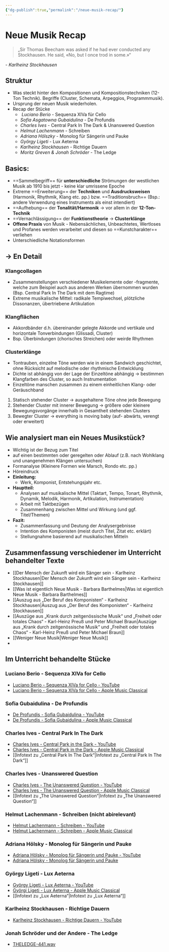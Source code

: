 ```yaml
---
{"dg-publish":true,"permalink":"/neue-musik-recap/"}
---
```


# Neue Musik Recap
>„Sir Thomas Beecham was asked if he had ever conducted any Stockhausen. He said, «No, but I once trod in some.»“

*- Karlheinz Stockhausen*
## Struktur
- Was steckt hinter den Kompositionen und Kompositionstechniken (12-Ton Technik). Begriffe (Cluster, Schemata, Arpeggios, Programmmusik).
- Ursprung der neuen Musik wiederholen.
- Recap der Stücke
	-  *Luciano Berio* - Sequenza XIVa für Cello
	- *Sofia Asgatowna Gubaidulina* - De Profundis
	- *Charles Ives* - Central Park In The Dark & Unanswered Question
	- *Helmut Lachenmann* - Schreiben
	- *Adriana Hölszky* - Monolog für Sängerin und Pauke
	- *György Ligeti* - Lux Aeterna
	- *Karlheinz Stockhausen* - Richtige Dauern
	- *Moritz Greven & Jonah Schröder* - The Ledge
## Basics:
- ==Sammelbegriff== für **unterschiedliche** Strömungen der westlichen Musik ab 1910 bis jetzt - keine klar umrissene Epoche
- Extreme ==Erweiterung== der **Techniken** und **Ausdrucksweisen** (Harmonik, Rhythmik, Klang etc. pp.) bzw. ==Traditionsbruch== (Bsp.: andere Verwendung eines Instruments als einst intendiert)
- ==Aufhebung== der **Tonalität/Harmonik** → vor allem in der **12-Ton-Technik**
- ==Vernachlässigung== der **Funktionstheorie** → **Clusterklänge**
- **Offene Praxis** von Musik - Nebensächliches, Unbeachtetes, Wertloses und Profanes werden verarbeitet und diesen so ==Kunstcharakter== verliehen
- Unterschiedliche Notationsformen
## → En Detail
### Klangcollagen
- Zusammenstellungen verschiedener Musikelemente oder -fragmente, welche zum Beispiel auch aus anderen Werken übernommen wurden (Bsp. Central Park In The Dark mit dem Ragtime)
- Extreme musikalische Mittel: radikale Tempiwechsel, plötzliche Dissonanzen, übertriebene Artikulation
### Klangflächen
- Akkordbänder d.h. übereinander gelegte Akkorde und vertikale und horizontale Tonverbindungen (Glissadi, Cluster)
- Bsp. Überbindungen (chorisches Streichen) oder weirde Rhythmen
### Clusterklänge
- Tontrauben, einzelne Töne werden wie in einem Sandwich geschichtet, ohne Rücksicht auf melodische oder rhythmische Entwicklung
- Dichte ist abhängig von der Lage der Einzeltöne abhängig → bestimmen Klangfarben des Cluster, so auch Instrumentation
- Einzeltöne manschen zusammen zu einem einheitlichen Klang- oder Geräuschband
1. Statisch stehender Cluster → ausgehaltene Töne ohne jede Bewegung
2. Stehender Cluster mit innerer Bewegung → größere oder kleinere Bewegungsvorgänge innerhalb in Gesamtheit stehenden Clusters
3. Bewegter Cluster → everything is moving baby (auf- abwärts, verengt oder erweitert)
## Wie analysiert man ein Neues Musikstück?
- Wichtig ist der Bezug zum Titel
- auf einen bestimmten oder geregelten oder Ablauf (z.B. nach Wohlklang und unangenehmen Klängen untersuchen)
- Formanalyse (Kleinere Formen wie Marsch, Rondo etc. pp.)
- Höreindruck
- **Einleitung:**
	- Werk, Komponist, Entstehungsjahr etc.
- **Hauptteil:**
	- Analysen auf musikalische Mittel (Taktart, Tempo, Tonart, Rhythmik, Dynamik, Melodik, Harmonik, Artikulation, Instrumentation)
	- Arbeit mit Taktbezügen
	- Zusammenhang zwischen Mittel und Wirkung (und ggf. Titel/Themen)
- **Fazit:**
	- Zusammenfassung und Deutung der Analysergebnisse
	- Intention des Komponisten (meist durch Titel, Zitat etc. erklärt)
	- Stellungnahme basierend auf musikalischen Mitteln
## Zusammenfassung verschiedener im Unterricht behandelter Texte
-  [[Der Mensch der Zukunft wird ein Sänger sein - Karlheinz Stockhausen\|Der Mensch der Zukunft wird ein Sänger sein - Karlheinz Stockhausen]]
- [[Was ist eigentlich Neue Musik - Barbara Barthelmes\|Was ist eigentlich Neue Musik - Barbara Barthelmes]]
- [[Auszug aus „Der Beruf des Komponisten“ - Karlheinz Stockhausen\|Auszug aus „Der Beruf des Komponisten“ - Karlheinz Stockhausen]]
- [[Auszüge aus „Krank durch zeitgenössische Musik“ und „Freiheit oder totales Chaos“ - Karl-Heinz Preuß und Peter Michael Braun\|Auszüge aus „Krank durch zeitgenössische Musik“ und „Freiheit oder totales Chaos“ - Karl-Heinz Preuß und Peter Michael Braun]]
- [[Weniger Neue Musik\|Weniger Neue Musik]]
- 
## Im Unterricht behandelte Stücke
### Luciano Berio - Sequenza XIVa for Cello
- [Luciano Berio - Sequenza XIVa for Cello - YouTube](https://www.youtube.com/watch?v=nyTAZ4qqXpg)
- [Luciano Berio - Sequenza XIVa for Cello - Apple Music Classical](https://classical.music.apple.com/de/recording/luciano-berio-1925-pp154-407793153?l=en-GB)
### Sofia Gubaidulina - De Profundis
- [De Profundis - Sofia Gubaidulina - YouTube](https://www.youtube.com/watch?v=uhSqQBGSX9g)
- [De Profundis - Sofia Gubaidulina - Apple Music Classical](https://classical.music.apple.com/de/album/268115038?i=268116869&l=en-GB)
### Charles Ives - Central Park In The Dark
- [Charles Ives - Central Park in the Dark - YouTube](https://www.youtube.com/results?search_query=central%20park%20in%20the%20dark%20charles%20ives)
- [Charles Ives - Central Park in the Dark - Apple Music Classical](https://classical.music.apple.com/de/album/1362107969?i=1362109303&l=en-GB)
- [[Infotext zu „Central Park In The Dark“\|Infotext zu „Central Park In The Dark“]]
### Charles Ives - Unanswered Question
- [Charles Ives - The Unanswered Question - YouTube](https://www.youtube.com/watch?v=kkaOz48cq2g)
- [Charles Ives - The Unanswered Question - Apple Music Classical](https://classical.music.apple.com/de/album/1452541275?i=1452541959&l=en-GB)
- [[Infotext zu „The Unanswered Question“\|Infotext zu „The Unanswered Question“]]
### Helmut Lachenmann - Schreiben (nicht abirelevant)
- [Helmut Lachenmann - Schreiben - YouTube](https://www.youtube.com/watch?v=GWEuqv-9z3w)
- [Helmut Lachenmann - Schreiben - Apple Music Classical](https://classical.music.apple.com/de/album/1186854557?i=1186854595&l=en-GB)
### Adriana Hölsky - Monolog für Sängerin und Pauke
- [Adriana Hölsky - Monolog für Sängerin und Pauke - YouTube](https://www.youtube.com/watch?v=vNZ3d2Vyy_Q)
- [Adriana Hölsky - Monolog für Sängerin und Pauke](https://classical.music.apple.com/de/album/1114040984?i=1114042511&l=en-GB)
### György Ligeti - Lux Aeterna
- [György Ligeti - Lux Aeterna - YouTube](https://www.youtube.com/watch?v=vcx-4olgf10)
- [Györgi Ligeti - Lux Aeterna - Apple Music Classical](https://classical.music.apple.com/de/album/293897391?i=293897542&l=en-GB)
- [[Infotext zu „Lux Aeterna“\|Infotext zu „Lux Aeterna“]]
### Karlheinz Stockhausen - Richtige Dauern
- [Karlheinz Stockhausen - Richtige Dauern - YouTube](https://www.youtube.com/watch?v=C03Ag3ZV8XU)
### Jonah Schröder und der Andere - The Ledge
- [THELEDGE-441.wav](https://mcggehrdende-my.sharepoint.com/:u:/g/personal/jonah_schroeder_mcggehrden_de/ET3Qz2rWgqxNsSM-pgbzhJAB0qloot2XTx_kLthv0dv0hQ)